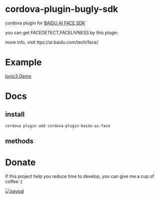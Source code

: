 # cordova-plugin-bugly-sdk



cordova plugin for [BAIDU AI FACE SDK](https://ai.baidu.com/tech/face/)

you can get FACEDETECT,FACELIVNESS by this plugin

more info, visit ttps://ai.baidu.com/tech/face/



# Example

[Ionic3 Demo](https://github.com/jasonz1987/ionic-baidu-ai-face-demo)



# Docs

## install

```shell
cordova plugin add cordova-plugin-baidu-ai-face
```



##  methods



# Donate

If this project help you reduce time to develop, you can give me a cup of coffee :)


[![paypal](https://img.shields.io/badge/Donate-PayPal-green.svg)](https://www.paypal.me/jasonz1987/6.66)







